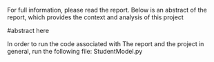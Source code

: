 For full information, please read the report. Below is an abstract of the report, which provides the context and analysis of this project

#abstract here

In order to run the code associated with The report and the project in general, run the following file:
StudentModel.py
